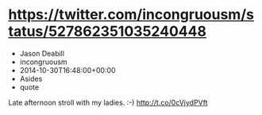 # https://twitter.com/incongruousm/status/527862351035240448
- Jason Deabill
- incongruousm
- 2014-10-30T16:48:00+00:00
- Asides
- quote

Late afternoon stroll with my ladies. :-) http://t.co/0cVjydPVft